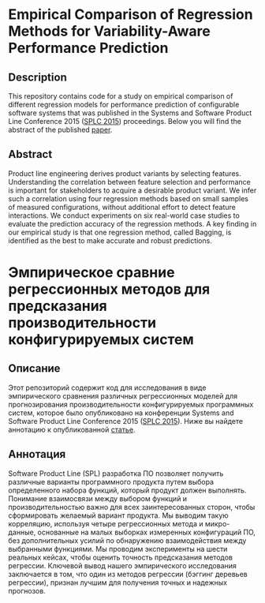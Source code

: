 # Empirical Comparison of Regression Methods for Variability-Aware Performance Prediction
## Description
This repository contains code for a study on empirical comparison of different regression models for performance prediction of configurable software systems that was published in the Systems and Software Product Line Conference 2015 ([SPLC 2015](https://www.splc.net/splc2015/cfps.html)) proceedings.
Below you will find the abstract of the published [paper](https://bit.ly/3d3T30d).

## Abstract
Product line engineering derives product variants by selecting features.
Understanding the correlation between feature selection and performance is important for stakeholders to acquire a desirable product variant.
We infer such a correlation using four regression methods based on small samples of measured configurations, without additional effort to detect feature interactions.
We conduct experiments on six real-world case studies to evaluate the prediction accuracy of the regression methods.
A key finding in our empirical study is that one regression method, called Bagging, is identified as the best to make accurate and robust predictions.

# Эмпирическое сравние регрессионных методов для предсказания производительности конфигурируемых систем
## Описание
Этот репозиторий содержит код для исследования в виде эмпирического сравнения различных регрессионных моделей для прогнозирования производительности конфигурируемых программных систем, которое было опубликовано на конференции Systems and Software Product Line Conference 2015 ([SPLC 2015](https://www.splc.net/splc2015/cfps.html)).
Ниже вы найдете аннотацию к опубликованной [статье](https://bit.ly/3d3T30d).

## Аннотация
Software Product Line (SPL) разработка ПО позволяет получить различные варианты программного продукта путем выбора определенного набора функций, который продукт должен выполнять.
Понимание взаимосвязи между выбором функций и производительностью важно для всех заинтересованных сторон, чтобы сформировать желаемый вариант продукта.
Мы выводим такую корреляцию, используя четыре регрессионных метода и микро-данные, основанные на малых выборках измеренных конфигураций ПО, без дополнительных усилий по обнаружению взаимодействия между выбранными функциями.
Мы проводим эксперименты на шести реальных кейсах, чтобы оценить точность предсказания методов регрессии.
Ключевой вывод нашего эмпирического исследования заключается в том, что один из методов регрессии (бэггинг деревьев регрессии), признан лучшим для получения точных и надежных прогнозов.
